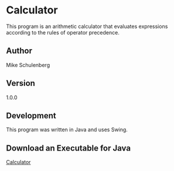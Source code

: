# Calculator
This program is an arithmetic calculator that evaluates expressions according to the rules of operator precedence.

## Author
Mike Schulenberg

## Version
1.0.0

## Development
This program was written in Java and uses Swing.

## Download an Executable for Java
[Calculator](https://www.dropbox.com/s/nacbfwpfjc0npli/Calculator.zip?dl=1)
